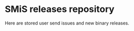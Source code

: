 SMiS releases repository
=========================

Here are stored user send issues and new binary releases.
